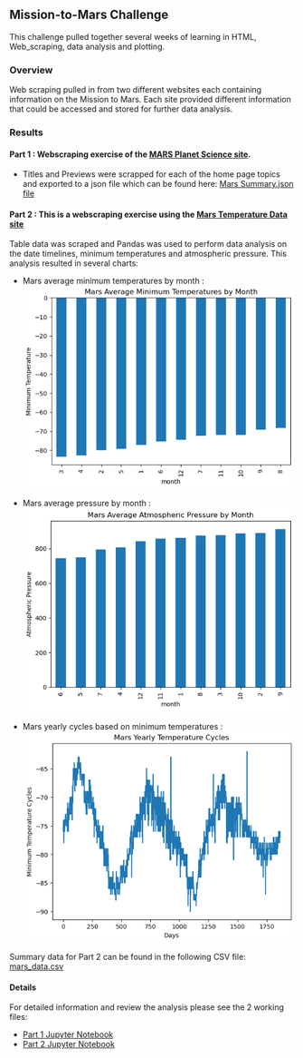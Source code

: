 ## Mission-to-Mars Challenge
This challenge pulled together several weeks of learning in HTML, Web_scraping, data analysis and plotting.

### Overview 
Web scraping pulled in from two different websites each containing information on the Mission to Mars.  Each site provided different information that could be accessed and stored for further data analysis.  


### Results
#### Part 1 :  Webscraping exercise of the [MARS Planet Science site](https://redplanetscience.com/).
* Titles and Previews were scrapped for each of the home page topics and exported to a json file which can be found here: 
[Mars Summary.json file](https://github.com/SusanFair/Mission-to-Mars/blob/main/summary.json)

 #### Part 2 : This is a webscraping exercise using the [Mars Temperature Data site](https://data-class-mars-challenge.s3.amazonaws.com/Mars/index.html)
 Table data was scraped and Pandas was used to perform data analysis on the date timelines, minimum temperatures and atmospheric pressure.  This analysis resulted in several charts:

 * Mars average minimum temperatures by month :
![Avg Min Temp](https://github.com/SusanFair/Mission-to-Mars/blob/main/Resources/avg_min_temp.png)

* Mars average pressure by month :
    ![Avg Pressure](https://github.com/SusanFair/Mission-to-Mars/blob/main/Resources/avg_pressure.PNG)

* Mars yearly cycles based on minimum temperatures :
    ![Alt text](https://github.com/SusanFair/Mission-to-Mars/blob/main/Resources/Mars_temp_cycles.PNG)

Summary data for Part 2 can be found in the following CSV file:
[mars_data.csv](https://github.com/SusanFair/Mission-to-Mars/blob/main/mars_data.csv)

#### Details
For detailed information and review the analysis please see the 2 working files:
* [Part 1 Jupyter Notebook](https://github.com/SusanFair/Mission-to-Mars/blob/main/part_1_mars_news.ipynb)
* [Part 2 Jupyter Notebook](https://github.com/SusanFair/Mission-to-Mars/blob/main/part_2_mars_weather.ipynb)